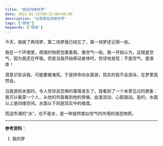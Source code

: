 ```yaml
---
title: "我在四维世界"
date: 2021-02-21T09:22:00+08:00
description: "记录我在四维世界"
tags: ["随笔"]
keywords: ["随笔"]
---
```


今天，我做了两场梦，第二场梦我已经忘了，第一场梦还记得一些。

我在一个环境里，周围的物质包裹着我，像空气一般。我一开始认为，这就是空气，因为我还在呼吸。但是当我开始移动身体时，惊讶地发现：不是空气，是液体！

潜意识告诉我，可能要被淹死。于是拼命向水面游，现实的我不会游泳，在梦里竟然会。

当我游到水面时，令人惊讶且恐惧的事情发生了。我看到了一个未曾见过的景象：我可以看穿一个人，从他的外面看到他的骨骼、血液流动、心脏跳动。是的，水面以上是四维空间。水面以下则是现实中的维度。

而这所谓的“水”，也不是水，是一种提供类似空气的作用的液态物质。

---

**参考资料**：

1. 我的梦

